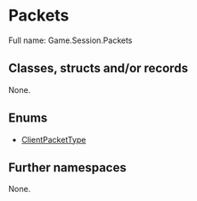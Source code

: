 ﻿
# Packets

Full name: Game.Session.Packets

## Classes, structs and/or records

None.

## Enums

* [ClientPacketType](ClientPacketType.md)

## Further namespaces

None.

